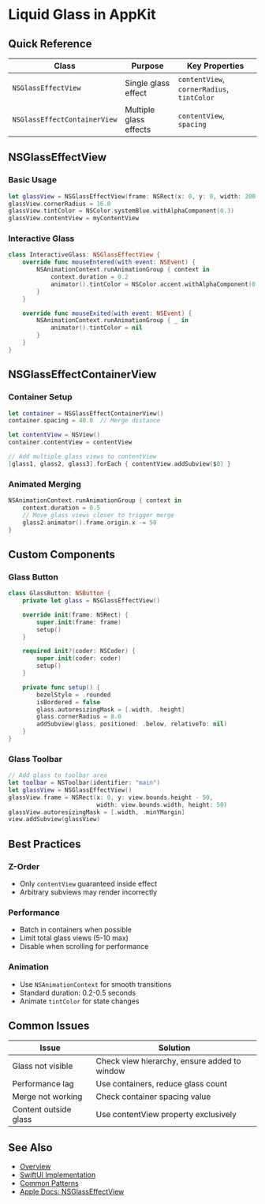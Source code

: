# Liquid Glass in AppKit

## Quick Reference

| Class                        | Purpose                | Key Properties                             |
| ---------------------------- | ---------------------- | ------------------------------------------ |
| `NSGlassEffectView`          | Single glass effect    | `contentView`, `cornerRadius`, `tintColor` |
| `NSGlassEffectContainerView` | Multiple glass effects | `contentView`, `spacing`                   |

## NSGlassEffectView

### Basic Usage

```swift
let glassView = NSGlassEffectView(frame: NSRect(x: 0, y: 0, width: 200, height: 100))
glassView.cornerRadius = 16.0
glassView.tintColor = NSColor.systemBlue.withAlphaComponent(0.3)
glassView.contentView = myContentView
```

### Interactive Glass

```swift
class InteractiveGlass: NSGlassEffectView {
    override func mouseEntered(with event: NSEvent) {
        NSAnimationContext.runAnimationGroup { context in
            context.duration = 0.2
            animator().tintColor = NSColor.accent.withAlphaComponent(0.2)
        }
    }

    override func mouseExited(with event: NSEvent) {
        NSAnimationContext.runAnimationGroup { _ in
            animator().tintColor = nil
        }
    }
}
```

## NSGlassEffectContainerView

### Container Setup

```swift
let container = NSGlassEffectContainerView()
container.spacing = 40.0  // Merge distance

let contentView = NSView()
container.contentView = contentView

// Add multiple glass views to contentView
[glass1, glass2, glass3].forEach { contentView.addSubview($0) }
```

### Animated Merging

```swift
NSAnimationContext.runAnimationGroup { context in
    context.duration = 0.5
    // Move glass views closer to trigger merge
    glass2.animator().frame.origin.x -= 50
}
```

## Custom Components

### Glass Button

```swift
class GlassButton: NSButton {
    private let glass = NSGlassEffectView()

    override init(frame: NSRect) {
        super.init(frame: frame)
        setup()
    }

    required init?(coder: NSCoder) {
        super.init(coder: coder)
        setup()
    }

    private func setup() {
        bezelStyle = .rounded
        isBordered = false
        glass.autoresizingMask = [.width, .height]
        glass.cornerRadius = 8.0
        addSubview(glass, positioned: .below, relativeTo: nil)
    }
}
```

### Glass Toolbar

```swift
// Add glass to toolbar area
let toolbar = NSToolbar(identifier: "main")
let glassView = NSGlassEffectView()
glassView.frame = NSRect(x: 0, y: view.bounds.height - 50,
                         width: view.bounds.width, height: 50)
glassView.autoresizingMask = [.width, .minYMargin]
view.addSubview(glassView)
```

## Best Practices

### Z-Order

- Only `contentView` guaranteed inside effect
- Arbitrary subviews may render incorrectly

### Performance

- Batch in containers when possible
- Limit total glass views (5-10 max)
- Disable when scrolling for performance

### Animation

- Use `NSAnimationContext` for smooth transitions
- Standard duration: 0.2-0.5 seconds
- Animate `tintColor` for state changes

## Common Issues

| Issue                 | Solution                                     |
| --------------------- | -------------------------------------------- |
| Glass not visible     | Check view hierarchy, ensure added to window |
| Performance lag       | Use containers, reduce glass count           |
| Merge not working     | Check container spacing value                |
| Content outside glass | Use contentView property exclusively         |

## See Also

- [Overview](overview.md)
- [SwiftUI Implementation](swiftui.md)
- [Common Patterns](patterns.md)
- [Apple Docs: NSGlassEffectView](https://developer.apple.com/documentation/AppKit/NSGlassEffectView)
